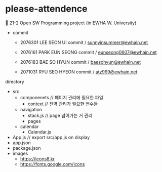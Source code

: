 # please-attendence

💚 21-2 Open SW Programming project (in EWHA W. University)


- commit
  - 2076301 LEE SEON UI commit / sunnyinsummer@ewhain.net
 
  - 2076161 PARK EUN SEONG commit / eunseong0607@ewhain.net

  - 2076183 BAE SO HYUN commit / baesohyun@ewhain.net

  - 2071031 RYU SEO HYEON commit / atz999@ewhain.net

directory
- src
  - componenets // 페이지 관리에 필요한 파일
    - context // 전역 관리가 필요한 변수들
  - navigation
    - stack.js // page 넘어가는 거 관리
    - pages
  - calendar
    - Calendar.js 
- App.js // export src/app.js on display
- app.json
- package.json
- images
    - https://icons8.kr
    - https://fonts.google.com/icons
